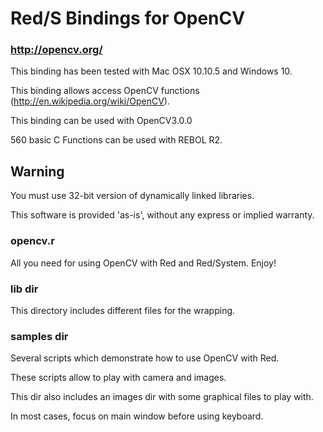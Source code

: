 # Red/S Bindings for OpenCV
### http://opencv.org/

This binding has been tested with Mac OSX 10.10.5 and Windows 10.

This binding allows access OpenCV functions (http://en.wikipedia.org/wiki/OpenCV).

This binding can be used with OpenCV3.0.0

560 basic C Functions can be used with REBOL R2.

## Warning
You must use 32-bit version of dynamically linked libraries. 

This software is provided 'as-is', without any express or implied warranty.

### opencv.r 
All you need for using OpenCV with Red and Red/System. Enjoy!

### lib dir
This directory includes different files for the wrapping.

### samples dir
Several scripts which demonstrate how to use OpenCV with Red.

These scripts allow to play with camera and images.

This dir also includes an images dir with some graphical files to play with.

In most cases, focus on main window before using keyboard. 



